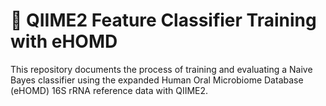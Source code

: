 # 🧬 QIIME2 Feature Classifier Training with eHOMD

This repository documents the process of training and evaluating a Naive Bayes classifier using the expanded Human Oral Microbiome Database (eHOMD) 16S rRNA reference data with QIIME2.
